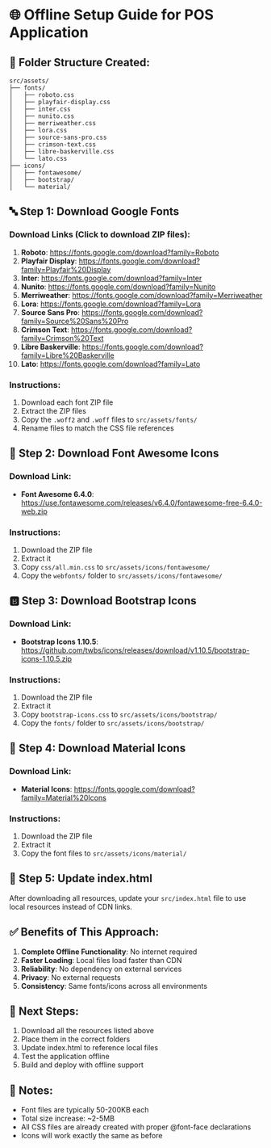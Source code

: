 # 🌐 Offline Setup Guide for POS Application

## 📁 Folder Structure Created:
```
src/assets/
├── fonts/
│   ├── roboto.css
│   ├── playfair-display.css
│   ├── inter.css
│   ├── nunito.css
│   ├── merriweather.css
│   ├── lora.css
│   ├── source-sans-pro.css
│   ├── crimson-text.css
│   ├── libre-baskerville.css
│   └── lato.css
├── icons/
│   ├── fontawesome/
│   ├── bootstrap/
│   └── material/
```

## 🔤 Step 1: Download Google Fonts

### Download Links (Click to download ZIP files):
1. **Roboto**: https://fonts.google.com/download?family=Roboto
2. **Playfair Display**: https://fonts.google.com/download?family=Playfair%20Display
3. **Inter**: https://fonts.google.com/download?family=Inter
4. **Nunito**: https://fonts.google.com/download?family=Nunito
5. **Merriweather**: https://fonts.google.com/download?family=Merriweather
6. **Lora**: https://fonts.google.com/download?family=Lora
7. **Source Sans Pro**: https://fonts.google.com/download?family=Source%20Sans%20Pro
8. **Crimson Text**: https://fonts.google.com/download?family=Crimson%20Text
9. **Libre Baskerville**: https://fonts.google.com/download?family=Libre%20Baskerville
10. **Lato**: https://fonts.google.com/download?family=Lato

### Instructions:
1. Download each font ZIP file
2. Extract the ZIP files
3. Copy the `.woff2` and `.woff` files to `src/assets/fonts/`
4. Rename files to match the CSS file references

## 🎨 Step 2: Download Font Awesome Icons

### Download Link:
- **Font Awesome 6.4.0**: https://use.fontawesome.com/releases/v6.4.0/fontawesome-free-6.4.0-web.zip

### Instructions:
1. Download the ZIP file
2. Extract it
3. Copy `css/all.min.css` to `src/assets/icons/fontawesome/`
4. Copy the `webfonts/` folder to `src/assets/icons/fontawesome/`

## 🅱️ Step 3: Download Bootstrap Icons

### Download Link:
- **Bootstrap Icons 1.10.5**: https://github.com/twbs/icons/releases/download/v1.10.5/bootstrap-icons-1.10.5.zip

### Instructions:
1. Download the ZIP file
2. Extract it
3. Copy `bootstrap-icons.css` to `src/assets/icons/bootstrap/`
4. Copy the `fonts/` folder to `src/assets/icons/bootstrap/`

## 🎯 Step 4: Download Material Icons

### Download Link:
- **Material Icons**: https://fonts.google.com/download?family=Material%20Icons

### Instructions:
1. Download the ZIP file
2. Extract it
3. Copy the font files to `src/assets/icons/material/`

## 🔧 Step 5: Update index.html

After downloading all resources, update your `src/index.html` file to use local resources instead of CDN links.

## ✅ Benefits of This Approach:

1. **Complete Offline Functionality**: No internet required
2. **Faster Loading**: Local files load faster than CDN
3. **Reliability**: No dependency on external services
4. **Privacy**: No external requests
5. **Consistency**: Same fonts/icons across all environments

## 🚀 Next Steps:

1. Download all the resources listed above
2. Place them in the correct folders
3. Update index.html to reference local files
4. Test the application offline
5. Build and deploy with offline support

## 📝 Notes:

- Font files are typically 50-200KB each
- Total size increase: ~2-5MB
- All CSS files are already created with proper @font-face declarations
- Icons will work exactly the same as before



